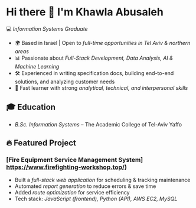 # Hi there 👋 I'm Khawla Abusaleh  

💻 *Information Systems Graduate*  

- 🌍 Based in Israel | Open to *full-time opportunities in Tel Aviv & northern areas*  
- 📊 Passionate about *Full-Stack Development, Data Analysis, AI & Machine Learning*  
- 🛠️ Experienced in writing specification docs, building end-to-end solutions, and analyzing customer needs  
- 🚀 Fast learner with strong *analytical, technical, and interpersonal skills*  

## 🎓 Education
- *B.Sc. Information Systems* – The Academic College of Tel-Aviv Yaffo   

## 🔥 Featured Project
### [Fire Equipment Service Management System] https://www.firefighting-workshop.top/)
- Built a *full-stack web application* for scheduling & tracking maintenance  
- Automated *report generation* to reduce errors & save time  
- Added *route optimization* for service efficiency  
- Tech stack: *JavaScript (frontend), Python (API), AWS EC2, MySQL*
